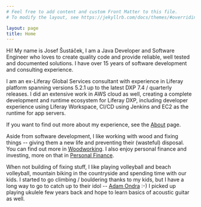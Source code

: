 ```yaml
---
# Feel free to add content and custom Front Matter to this file.
# To modify the layout, see https://jekyllrb.com/docs/themes/#overriding-theme-defaults

layout: page
title: Home
---
```


Hi! My name is Josef Šustáček, I am a Java Developer and Software Engineer who loves to create quality code and provide reliable, well tested and documented solutions. I have over 15 years of software development and consulting experience.  

I am an ex-Liferay Global Services consultant with experience in Liferay platform spanning versions 5.2.1 up to the latest DXP 7.4 / quarterly releases. I did an extensive work in AWS cloud as well, creating a complete development and runtime ecosystem for Liferay DXP, including developer experience using Liferay Workspace, CI/CD using Jenkins and EC2 as the runtime for app servers.

If you want to find out more about my experience, see the [About][about] page.

Aside from software development, I like working with wood and fixing things -- giving them a new life and preventing their (wasteful) disposal. You can find out more in [Woodworking][woodworking]. I also enjoy personal finance and investing, more on that in [Personal Finance][personal-finance].

When not building of fixing stuff, I like playing volleyball and beach volleyball, mountain biking in the countryside and spending time with our kids. I started to go climbing / bouldering thanks to my kids, but I have a long way to go to catch up to their idol -- [Adam Ondra][adam-ondra] :-) I picked up playing ukulele few years back and hope to learn basics of acoustic guitar as well.

[about]: </about> "About"
[woodworking]: </woodworking> "Woodworking"
[personal-finance]: </personal-finance> "Personal Finance"
[adam-ondra]: <https://www.adamondra.com/cz/> "Adam Ondra"